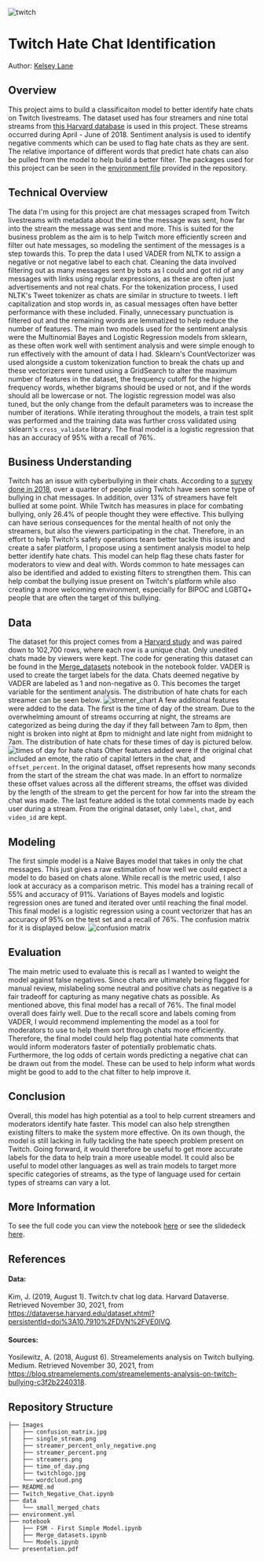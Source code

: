 ![twitch](Images/twitchlogo.jpg)
# Twitch Hate Chat Identification
Author: [Kelsey Lane](kelsklane@gmail.com)
## Overview
This project aims to build a classificaiton model to better identify hate chats on Twitch livestreams. The dataset used has four streamers and nine total streams from [this Harvard database](https://dataverse.harvard.edu/dataset.xhtml?persistentId=doi:10.7910/DVN/VE0IVQ) is used in this project. These streams occurred during April - June of 2018. Sentiment analysis is used to identify negative comments which can be used to flag hate chats as they are sent. The relative importance of different words that predict hate chats can also be pulled from the model to help build a better filter. The packages used for this project can be seen in the [environment file](https://github.com/kelsklane/Capstone_Twitch_NLP/blob/main/environment.yml) provided in the repository.
## Technical Overview
The data I'm using for this project are chat messages scraped from Twitch livestreams with metadata about the time the message was sent, how far into the stream the message was sent and more. This is suited for the business problem as the aim is to help Twitch more efficiently screen and filter out hate messages, so modeling the sentiment of the messages is a step towards this. To prep the data I used VADER from NLTK to assign a negative or not negative label to each chat. Cleaning the data involved filtering out as many messages sent by bots as I could and got rid of any messages with links using regular expressions, as these are often just advertisements and not real chats. For the tokenization process, I used NLTK's Tweet tokenizer as chats are similar in structure to tweets. I left capitalization and stop words in, as casual messages often have better performance with these included. Finally, unnecessary punctuation is filtered out and the remaining words are lemmatized to help reduce the number of features. The main two models used for the sentiment analysis were the Multinomial Bayes and Logistic Regression models from sklearn, as these often work well with sentiment analysis and were simple enough to run effectively with the amount of data I had. Sklearn's CountVectorizer was used alongside a custom tokenization function to break the chats up and these vectorizers were tuned using a GridSearch to alter the maximum number of features in the dataset, the frequency cutoff for the higher frequency words, whether bigrams should be used or not, and if the words should all be lowercase or not. The logistic regression model was also tuned, but the only change from the default parameters was to increase the number of iterations. While iterating throughout the models, a train test split was performed and the training data was further cross validated using sklearn's `cross_validate` library. The final model is a logistic regression that has an accuracy of 95% with a recall of 76%. 
## Business Understanding
Twitch has an issue with cyberbullying in their chats. According to a [survey done in 2018](https://blog.streamelements.com/streamelements-analysis-on-twitch-bullying-c3f2b2240318), over a quarter of people using Twitch have seen some type of bullying in chat messages. In addition, over 13% of streamers have felt bullied at some point. While Twitch has measures in place for combating bullying, only 26.4% of people thought they were effective. This bullying can have serious consequences for the mental health of not only the streamers, but also the viewers participating in the chat. Therefore, in an effort to help Twitch's safety operations team better tackle this issue and create a safer platform, I propose using a sentiment analysis model to help better identify hate chats. This model can help flag these chats faster for moderators to view and deal with. Words common to hate messages can also be identified and added to existing filters to strengthen them. This can help combat the bullying issue present on Twitch's platform while also creating a more welcoming environment, especially for BIPOC and LGBTQ+ people that are often the target of this bullying.
## Data
The dataset for this project comes from a [Harvard study](https://dataverse.harvard.edu/dataset.xhtml?persistentId=doi:10.7910/DVN/VE0IVQ) and was paired down to 102,700 rows, where each row is a unique chat. Only unedited chats made by viewers were kept. The code for generating this dataset can be found in the [Merge_datasets](https://github.com/kelsklane/Twitch_Capstone/blob/main/notebook/Merge_datasets.ipynb) notebook in the notebook folder. VADER is used to create the target labels for the data. Chats deemed negative by VADER are labeled as 1 and non-negative as 0. This becomes the target variable for the sentiment analysis. The distribution of hate chats for each streamer can be seen below.
![stremer_chart](Images/streamer_percent_only_negative.png)
A few additional features were added to the data. The first is the time of day of the stream. Due to the overwhelming amount of streams occurring at night, the streams are categorized as being during the day if they fall between 7am to 8pm, then night is broken into night at 8pm to midnight and late night from midnight to 7am. The distribution of hate chats for these times of day is pictured below.
![times of day for hate chats](Images/time_of_day.png)
Other features added were if the original chat included an emote, the ratio of capital letters in the chat, and `offset_percent`. In the original dataset, offset represents how many seconds from the start of the stream the chat was made. In an effort to normalize these offset values across all the different streams, the offset was divided by the length of the stream to get the percent for how far into the stream the chat was made. The last feature added is the total comments made by each user during a stream. From the original dataset, only `label`, `chat`, and `video_id` are kept.
## Modeling
The first simple model is a Naive Bayes model that takes in only the chat messages. This just gives a raw estimation of how well we could expect a model to do based on chats alone. While recall is the metric used, I also look at accuracy as a comparison metric. This model has a training recall of 55% and accuracy of 91%. Variations of Bayes models and logistic regression ones are tuned and iterated over until reaching the final model. This final model is a logistic regression using a count vectorizer that has an accuracy of 95% on the test set and a recall of 76%. The confusion matrix for it is displayed below.
![confusion matrix](Images/confusion_matrix.jpg)
## Evaluation
The main metric used to evaluate this is recall as I wanted to weight the model against false negatives. Since chats are ultimately being flagged for manual review, mislabeling some neutral and positive chats as negative is a fair tradeoff for capturing as many negative chats as possible. As mentioned above, this final model has a recall of 76%. The final model overall does fairly well. Due to the recall score and labels coming from VADER, I would recommend implementing the model as a tool for moderators to use to help them sort through chats more efficiently. Therefore, the final model could help flag potential hate comments that would inform moderators faster of potentially problematic chats. Furthermore, the log odds of certain words predicting a negative chat can be drawn out from the model. These can be used to help inform what words might be good to add to the chat filter to help improve it.
## Conclusion
Overall, this model has high potential as a tool to help current streamers and moderators identify hate faster. This model can also help strengthen existing filters to make the system more effective. On its own though, the model is still lacking in fully tackling the hate speech problem present on Twitch. Going forward, it would therefore be useful to get more accurate labels for the data to help train a more useable model. It could also be useful to model other languages as well as train models to target more specific categories of streams, as the type of language used for certain types of streams can vary a lot.
## More Information
To see the full code you can view the notebook [here](https://github.com/kelsklane/Twitch_Capstone/blob/main/Twitch_Negative_Chat.ipynb) or see the slidedeck [here](https://github.com/kelsklane/Twitch_Capstone/blob/main/presentation.pdf).
## References
#### Data:
Kim, J. (2019, August 1). Twitch.tv chat log data. Harvard Dataverse. Retrieved November 30, 2021, from https://dataverse.harvard.edu/dataset.xhtml?persistentId=doi%3A10.7910%2FDVN%2FVE0IVQ. 

#### Sources:
Yosilewitz, A. (2018, August 6). Streamelements analysis on Twitch bullying. Medium. Retrieved November 30, 2021, from https://blog.streamelements.com/streamelements-analysis-on-twitch-bullying-c3f2b2240318. 
## Repository Structure
```
├── Images
│   ├── confusion_matrix.jpg
│   ├── single_stream.png
│   ├── streamer_percent_only_negative.png
│   ├── streamer_percent.png
│   ├── streamers.png
│   ├── time_of_day.png
│   ├── twitchlogo.jpg
│   └── wordcloud.png
├── README.md
├── Twitch_Negative_Chat.ipynb
├── data
│   └── small_merged_chats
├── environment.yml
├── notebook
│   ├── FSM - First Simple Model.ipynb
│   ├── Merge_datasets.ipynb
│   └── Models.ipynb
└── presentation.pdf
```
